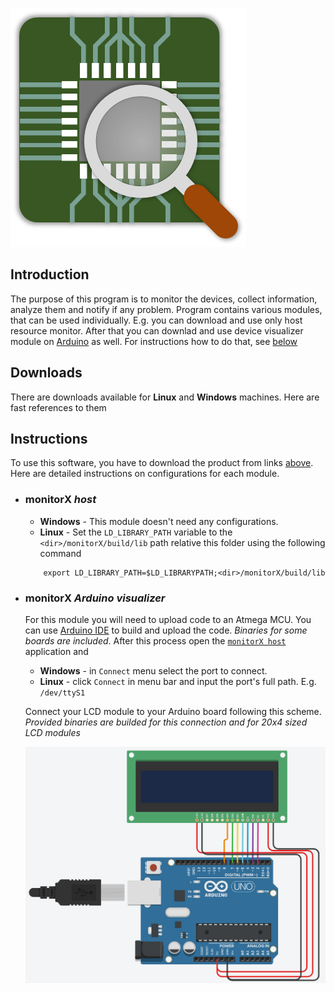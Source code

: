 ![monitorX](./images/icon.png)

## Introduction
The purpose of this program is to monitor the devices, collect information, analyze them and notify if any problem.
Program contains various modules, that can be used individually. E.g. you can download and use only host resource monitor. After that you can downlad and use device visualizer module on [Arduino](https://arduino.cc/) as well. For instructions how to do that, see [below](#Instructions)

## Downloads
There are downloads available for **Linux** and **Windows** machines. Here are fast references to them

## Instructions
To use this software, you have to download the product from links [above](#Downloads). Here are detailed instructions on configurations for each module.

- ### monitorX *host*

    * **Windows** - This module doesn't need any configurations.
    * **Linux** - Set the `LD_LIBRARY_PATH` variable to the `<dir>/monitorX/build/lib` path relative this folder using the following command
    
    ``` shell
        export LD_LIBRARY_PATH=$LD_LIBRARYPATH;<dir>/monitorX/build/lib
    ```

- ### monitorX *Arduino visualizer*

    For this module you will need to upload code to an Atmega MCU. You can use [Arduino IDE](https://www.arduino.cc/en/Main/Software) to build and upload the code. *Binaries for some boards are included*. After this process open the [`monitorX host`](#monitorx-host) application and
    
    * **Windows** - in `Connect` menu select the port to connect.
    * **Linux** - click `Connect` in menu bar and input the port's full path. E.g. `/dev/ttyS1`

    Connect your LCD module to your Arduino board following this scheme. *Provided binaries are builded for this connection and for 20x4 sized LCD modules*

    ![Connections](./images/connections.png)
